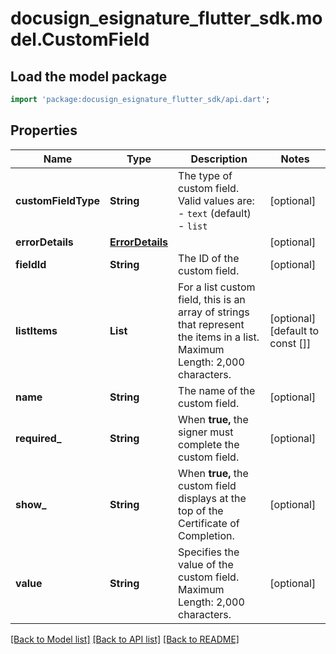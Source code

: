 # docusign_esignature_flutter_sdk.model.CustomField

## Load the model package
```dart
import 'package:docusign_esignature_flutter_sdk/api.dart';
```

## Properties
Name | Type | Description | Notes
------------ | ------------- | ------------- | -------------
**customFieldType** | **String** | The type of custom field. Valid values are:  - `text` (default) - `list` | [optional] 
**errorDetails** | [**ErrorDetails**](ErrorDetails.md) |  | [optional] 
**fieldId** | **String** | The ID of the custom field. | [optional] 
**listItems** | **List<String>** | For a list custom field, this is an array of strings that represent the items in a list.   Maximum Length: 2,000 characters. | [optional] [default to const []]
**name** | **String** | The name of the custom field. | [optional] 
**required_** | **String** | When **true,** the signer must complete the custom field. | [optional] 
**show_** | **String** | When **true,** the custom field displays at the top of the Certificate of Completion. | [optional] 
**value** | **String** | Specifies the value of the custom field.   Maximum Length: 2,000 characters. | [optional] 

[[Back to Model list]](../README.md#documentation-for-models) [[Back to API list]](../README.md#documentation-for-api-endpoints) [[Back to README]](../README.md)


